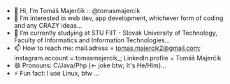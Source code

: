 - 👋 Hi, I’m Tomáš Majerčík :: @tomasmajercik
- 👀 I’m interested in web dev, app development, whichever form of coding and any CRAZY ideas...
- 🌱 I’m currently studying at STU FIIT - Slovak University of Technology, Faculty of Informatics and Information Technologies...
- 📫 How to reach me: mail.adress = tomas.majercik2@gmail.com; instagram.account = tomasmajercik_; LinkedIn.profile = Tomáš Majerčík
- 😄 Pronouns: C/Java/Php (<- joke btw; It's He/Him)...
- ⚡ Fun fact: I use Linux, btw ...

<!---
tomasmajercik/tomasmajercik is a ✨ special ✨ repository because its `README.md` (this file) appears on your GitHub profile.
You can click the Preview link to take a look at your changes.
--->
